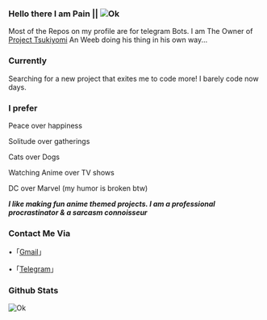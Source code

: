 ### Hello there I am Pain || ![Ok](https://komarev.com/ghpvc/?username=pain-senpai&label=Profile%20views&color=0e75b6&style=flat)

Most of the Repos on my profile are for telegram Bots. I am The Owner of [Project Tsukiyomi](https://t.me/Project_Tsukiyomi/06) An Weeb doing his thing in his own way... 

### Currently 
Searching for a new project that exites me to code more! I barely code now days. 

### I prefer 
Peace over happiness

Solitude over gatherings 

Cats over Dogs 

Watching Anime over TV shows 

DC over Marvel 
(my humor is broken btw) 
 
***I like making fun anime themed projects. 
 I am a professional procrastinator & 
 a sarcasm connoisseur***


### Contact Me Via 
•「[Gmail](mailto:uzumakipain651@gmail.com)」

•「[Telegram](https://t.me/Pain_To_This_World)」



### Github Stats
![Ok](https://github-readme-stats.vercel.app/api?username=pain-senpai&theme=gotham&show_icons=true)
